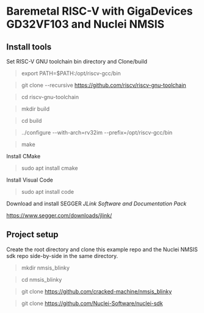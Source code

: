 # Baremetal RISC-V with GigaDevices GD32VF103 and Nuclei NMSIS

## Install tools

Set RISC-V GNU toolchain bin directory and Clone/build 

> export PATH=$PATH:/opt/riscv-gcc/bin

>git clone --recursive https://github.com/riscv/riscv-gnu-toolchain

>cd riscv-gnu-toolchain

>mkdir build

>cd build

>../configure --with-arch=rv32im --prefix=/opt/riscv-gcc/bin

>make

Install CMake

> sudo apt install cmake

Install Visual Code

> sudo apt install code

Download and install SEGGER *JLink Software and Documentation Pack*

https://www.segger.com/downloads/jlink/



## Project setup

Create the root directory and clone this example repo and the Nuclei NMSIS sdk repo side-by-side in the same directory.

> mkdir nmsis_blinky

> cd nmsis_blinky

> git clone https://github.com/cracked-machine/nmsis_blinky


> git clone https://github.com/Nuclei-Software/nuclei-sdk

